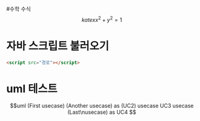 #수학 수식
$$katex
x^2 + y^2 = 1
$$

# 자바 스크립트 불러오기
 ```html
<script src="경로"></script>
 ```

# uml 테스트
$$uml
(First usecase)
(Another usecase) as (UC2)
usecase UC3
usecase (Last\nusecase) as UC4
$$
